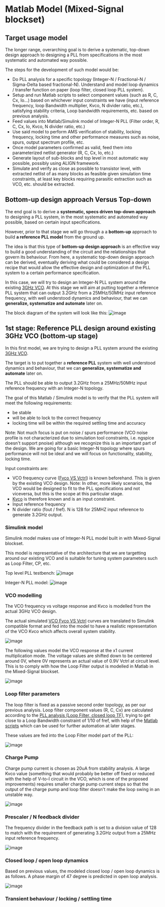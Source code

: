 # Matlab Model (Mixed-Signal blockset)

## Target usage model
The longer range, overarching goal is to derive a systematic, top-down design approach to designing a PLL from specifications in the most systematic and automated way possible.

The steps for the development of such model would be:

* Do PLL analysis for a specific topology (Integer-N / Fractional-N / Sigma-Delta based fractional-N). Understand and model loop dynamics / transfer function on paper (loop filter, closed loop PLL system).
* Setup and run Matlab scripts to select component values (such as R, C, Cx, Io...) based on whichever input constraints we have (input reference frequency, loop Bandwidth multiplier, Kvco, N divider ratio, etc.), satisfying stability criteria, Loop bandwidth requirements, etc. based on previous analysis.
* Feed values into Matlab/Simulink model of Integer-N PLL (Filter order, R, C, Cx, Io, Kvco, N divider ratio, etc.)
* Use said model to perform AMS verification of stability, locking frequency, locking time and other performance measures such as noise, spurs, output spectrum profile, etc.
* Once model parameters confirmed as valid, feed them into parameterized netlist generator (R, C, Cx, Io, etc.)
* Generate layout of sub-blocks and top level in most automatic way possible, possibly using ALIGN framework.
* Simulate and verify as close as possible to transistor level, with extracted netlist of as many blocks as feasible given simulation time constraints, at least key blocks requiring parasitic extraction such as VCO, etc. should be extracted.




## Bottom-up design approach Versus Top-down
The end goal is to derive a **systematic, specs driven top-down approach** to designing a PLL system, in the most systematic and automated way possible, based  on certain input specifications.

However, prior to that stage we will go through a a **bottom-up** approach to build **a reference PLL model** from the ground up.

The idea is that this type of **bottom-up design approach** is an effective way to build a good understanding of the circuit and the relationships that govern its behaviour. From here, a systematic top-down design approach can be derived, eventually deriving what could be considered a design recipe that would allow the effective design and optimization of the PLL system to a certain performance specification.

In this case, we will try to design an Integer-N PLL system around the existing [3GHz VCO](https://github.com/powergainer/vco). At this stage we will aim at putting together a reference PLL system that can output 3.2GHz from a 25MHz/50MHz input reference frequency, with well understood dynamics and behaviour, that we can **generalize, systematize and automate** later on.

The block diagram of the system will look like this:
![image](https://user-images.githubusercontent.com/95447782/167124691-7653abe8-ac64-4baf-9d02-32dbe72ef081.png)




## 1st stage: Reference PLL design around existing 3GHz VCO (bottom-up stage)

In this first model, we are trying to design a PLL system around the existing [3GHz VCO](https://github.com/powergainer/vco).

The target is to put together a **reference PLL** system with well understood dynamics and behaviour, that we can **generalize, systematize and automate** later on.

The PLL should be able to output 3.2GHz from a 25MHz/50MHz input reference frequency with an Integer-N topology.

The goal of this Matlab / Simulink model is to verify that the PLL system will meet the following requirements:
* be stable
* will be able to lock to the correct frequency
* locking time will be within the required settling time and accuracy

Note: Not much focus is put on noise / spurs performance (VCO noise profile is not characterized due to simulation tool constraints, i.e. ngspice doesn't support pnoise) although we recognize this is an important part of the design. We are going for a basic Integer-N topology where spurs performance will not be ideal and we will focus on functionality, stability, locking time.

Input constraints are:
* VCO frequency curve ([Fvco VS Vctrl](https://github.com/powergainer/vco)) is known beforehand. This is given by the existing VCO design. Note: In other, more likely scenarios, the VCO would be designed to fit to the PLL specifications and not viceversa, but this is the scope at this particular stage.
* [Kvco](https://github.com/powergainer/vco) is therefore known and is an input constraint.
* Input reference frequency
* N divider ratio (fout / fref). N is 128 for 25MHZ input reference to generate 3.2GHz output.


### Simulink model
Simulink model makes use of Integer-N PLL model built in with Mixed-Signal blockset.

This model is representative of the architecture that we are targetting around our existing VCO and is suitable for tuning system parameters such as Loop Filter, CP, etc.


Top level PLL testbench:
![image](https://user-images.githubusercontent.com/95447782/167127034-150b2c52-796e-463a-9ec8-7376fd91f764.png)

Integer-N PLL model:
![image](https://user-images.githubusercontent.com/95447782/167127150-d02aa65b-c42a-4028-a593-9a537b0430c3.png)


### VCO modelling
The VCO frequency vs voltage response and Kvco is modelled from the actual 3GHz VCO design.

The actual simulated [VCO Fvco VS Vctrl](https://user-images.githubusercontent.com/95447782/159693245-e04fc65c-b5fe-4d00-9a81-7a24189e1221.png) curves are translated to Simulink compatible format and fed into the model to have a realistic representation of the VCO Kvco which affects overall system stability.

![image](https://user-images.githubusercontent.com/95447782/159693245-e04fc65c-b5fe-4d00-9a81-7a24189e1221.png)


The following values model the VCO response at the x1 current multiplication mode. The voltage values are shifted down to be centered around 0V, where 0V represents an actual value of 0.9V Vctrl at circuit level. This is to comply with how the Loop Filter output is modelled in Matlab in the Mixed-Signal blockset.

![image](https://user-images.githubusercontent.com/95447782/167127805-54a1ec47-e35e-45c3-9df1-7f58e6adc23b.png)


### Loop filter parameters
The loop filter is fixed as a passive second order topology, as per our previous analysis. Loop filter component values (R, C, Cx) are calculated according to the [PLL analysis (Loop Filter, closed loop TF)](/PLL_analysis.md), trying to get close to a Loop Bandwidth constraint of 1/10 of fref, with help of the [Matlab scripts](/matlab) which can be used for further automation at later stages.

These values are fed into the Loop Filter model part of the PLL:

![image](https://user-images.githubusercontent.com/95447782/167128404-bf413d2e-0564-447a-9d5c-8ca04a6304ce.png)


### Charge Pump
Charge pump current is chosen as 20uA from stability analysis. A large Kvco value (something that would probably be better off fixed or reduced with the help of V-to-I circuit in the VCO, which is one of the proposed improvements) requires smaller charge pump current steps so that the output of the charge pump and loop filter doesn't make the loop swing in an unstable way.

![image](https://user-images.githubusercontent.com/95447782/167129063-25cc820a-c338-4e72-9b7f-f999920792d6.png)


### Prescaler / N feedback divider
The frequency divider in the feedback path is set to a division value of 128 to match with the requirement of generating 3.2GHz output from a 25MHz input reference frequency.

![image](https://user-images.githubusercontent.com/95447782/167129226-5aff9269-4c62-46b1-8744-0e5a37e8de5a.png)


### Closed loop / open loop dynamics
Based on previous values, the modeled closed loop / open loop dynamics is as follows. A phase margin of 47 degree is predicted in open loop analysis.

![image](https://user-images.githubusercontent.com/95447782/167129532-1ce21090-4b1b-48ed-8775-11bbedeb9c13.png)


### Transient behaviour / locking / settling time

